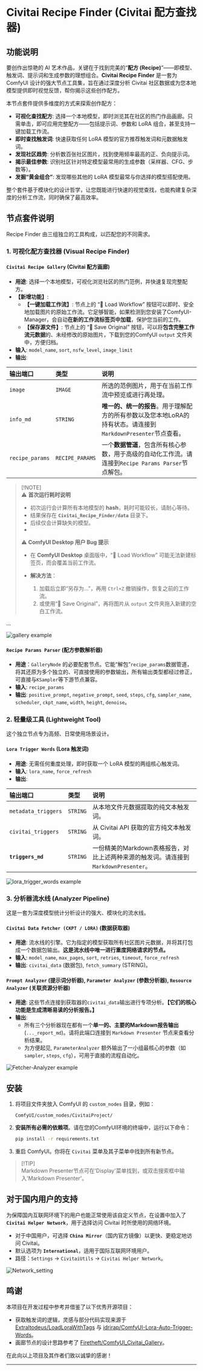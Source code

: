 # Civitai Recipe Finder (Civitai 配方查找器)

## 功能说明

要创作出惊艳的 AI 艺术作品，关键在于找到完美的“**配方 (Recipe)**”——即模型、触发词、提示词和生成参数的理想组合。**Civitai Recipe Finder** 是一套为 ComfyUI 设计的强大节点工具集，旨在通过深度分析 Civitai 社区数据或为您本地模型提供即时视觉反馈，帮你揭示这些创作配方。

本节点套件提供多维度的方式来探索创作配方：

  * **可视化查找配方**: 选择一个本地模型，即时浏览其在社区的热门作品画廊。只需单击，即可应用完整配方——包括提示词、参数和 LoRA 组合，甚至支持一键加载工作流。
  * **即时查找触发词**: 快速获取任何 LoRA 模型的官方推荐触发词和元数据触发词。
  * **发现社区趋势**: 分析数百张社区图片，找到使用频率最高的正、负向提示词。
  * **揭示最佳参数**: 识别社区针对特定模型最常用的生成参数（采样器、CFG、步数等）。
  * **发掘“黄金组合”**: 发现哪些其他的 LoRA 模型最常与你选择的模型搭配使用。

整个套件基于模块化的设计哲学，让您既能进行快速的视觉查找，也能构建复杂深度的分析工作流，同时确保了最高效率。

## 节点套件说明

Recipe Finder 由三组独立的工具构成，以匹配您的不同需求。

### 1\. 可视化配方查找器 (Visual Recipe Finder)

#### `Civitai Recipe Gallery` (Civitai 配方画廊)

  - **用途**: 选择一个本地模型，可视化浏览社区的热门范例，并快速复现完整配方。
  - **【新增功能】**:
      - **【一键加载工作流】**: 节点上的 “🚀 Load Workflow” 按钮可以即时、安全地加载图片的原始工作流。它足够智能，如果检测到您安装了ComfyUI-Manager，会自动**在新的工作流标签页中加载**，保护您当前的工作。
      - **【保存源文件】**: 节点上的 “💾 Save Original” 按钮，可以将**包含完整工作流元数据**的、未经修改的原始图片，下载到您的ComfyUI `output` 文件夹中，方便归档。
  - **输入**: `model_name`, `sort`, `nsfw_level`, `image_limit`
  - **输出**:

| 输出端口 | 类型 | 说明 |
| :--- | :--- | :--- |
| `image` | `IMAGE` | 所选的范例图片，用于在当前工作流中预览或进行再处理。 |
| `info_md` | `STRING` | **唯一的、统一的报告**。用于理解配方的所有参数以及您本地LoRA的持有状态。请连接到`MarkdownPresenter`节点查看。 |
| `recipe_params`| `RECIPE_PARAMS`| 一个**数据管道**，包含所有核心参数，用于高级的自动化工作流。请连接到`Recipe Params Parser`节点解包。|

> [\!NOTE]  
> ⚠️ **首次运行耗时说明**
>
> * 初次运行会计算所有本地模型的 **hash**，耗时可能较长，请耐心等待。
> * 结果保存在 **`Civitai_Recipe_Finder/data`** 目录下。
> * 后续仅会计算缺失的模型。
> * 
> ⚠️ **ComfyUI Desktop 用户 Bug 提示**
>
> * 在 **ComfyUI Desktop** 桌面版中，“🚀 Load Workflow” 可能无法新建标签页，而会覆盖当前工作流。
> * **解决方法**：
>
>   1. 加载后立即“另存为...”，再用 `Ctrl+Z` 撤销操作，恢复之前的工作流。
>   2. 或使用“💾 Save Original”，再将图片从 `output` 文件夹拖入新建的空白工作流。

...

![gallery example](./image/gallery.png)


#### `Recipe Params Parser` (配方参数解析器)

-   **用途**：`GalleryNode` 的必要配套节点。它能“解包”`recipe_params`数据管道，将其还原为多个独立的、可直接使用的参数输出，所有输出类型都经过修正，可直接与`KSampler`等下游节点兼容。
-   **输入**: `recipe_params`
-   **输出**: `positive_prompt`, `negative_prompt`, `seed`, `steps`, `cfg`, `sampler_name`, `scheduler`, `ckpt_name`, `width`, `height`, `denoise`。


### 2\. 轻量级工具 (Lightweight Tool)

这个独立节点专为高频、日常使用场景设计。

#### `Lora Trigger Words` (Lora 触发词)

  - **用途**: 无需任何重度处理，即时获取一个 LoRA 模型的两组核心触发词。
  - **输入**: `lora_name`, `force_refresh`
  - **输出**:

| 输出端口 | 类型 | 说明 |
| :--- | :--- | :--- |
| `metadata_triggers` | `STRING` | 从本地文件元数据提取的纯文本触发词。 |
| `civitai_triggers` | `STRING` | 从 Civitai API 获取的官方纯文本触发词。 |
| **`triggers_md`** | `STRING`|一份精美的Markdown表格报告，对比上述两种来源的触发词。请连接到`MarkdownPresenter`。|


![lora_trigger_words example](./image/lora_trigger_words.png)

### 3\. 分析器流水线 (Analyzer Pipeline)

这是一套为深度模型统计分析设计的强大、模块化的流水线。

#### `Civitai Data Fetcher (CKPT / LORA)` (数据获取器)

  * **用途**: 流水线的引擎。它为指定的模型获取所有社区图片元数据，并将其打包成一个数据包输出。**这是流水线中唯一进行重度网络请求的节点。**
  * **输入**: `model_name`, `max_pages`, `sort`, `retries`, `timeout`, `force_refresh`
  * **输出**: `civitai_data` (数据包), `fetch_summary` (STRING)。

#### `Prompt Analyzer` (提示词分析器), `Parameter Analyzer` (参数分析器), `Resource Analyzer` (关联资源分析器)

  - **用途**: 这些节点连接到获取器的`civitai_data`输出进行专项分析。**【它们的核心功能是生成清晰易读的分析报告。】**
  - **输出**:
      - 所有三个分析器现在都有一个**单一的、主要的Markdown报告输出** (`..._report_md`)。请将此端口连接到 `Markdown Presenter` 节点来查看分析结果。
      - 为方便起见, `ParameterAnalyzer` 额外输出了一小组最核心的参数（如 `sampler`, `steps`, `cfg`），可用于直接的流程自动化。


![Fetcher-Analyzer example](./image/F-A_workflow.png)

## 安装

1.  将项目文件夹放入 ComfyUI 的 `custom_nodes` 目录，例如：
    ```
    ComfyUI/custom_nodes/CivitaiProject/
    ```
2.  **安装所有必需的依赖项**。请在您的ComfyUI环境的终端中，运行以下命令：
    ```bash
    pip install -r requirements.txt
    ```
3.  重启 ComfyUI。你将在 `Civitai` 菜单及其子菜单中找到所有新节点。

> [\!TIP]  
> Markdown Presenter节点可在'Display'菜单找到，或双击搜索框中输入'Markdown Presenter'。

## 对于国内用户的支持

为保障国内互联网环境下的用户也能正常使用该自定义节点，在设置中加入了 **`Civitai Helper Network`**，用于选择访问 Civitai 时所使用的网络环境。

  * 对于中国用户，可选择 **`China Mirror`**（国内官方镜像）以更快、更稳定地访问 Civitai。
  * 默认选项为 **`International`**，适用于国际互联网环境用户。
  * 路径：`Settings` → `CivitaiUtils` → `Civitai Helper Network`。

![Network_setting](./image/Network_setting.png)

## 鸣谢

本项目在开发过程中参考并借鉴了以下优秀开源项目：

* 获取触发词的逻辑，灵感与部分代码实现来源于 [Extraltodeus/LoadLoraWithTags](https://github.com/Extraltodeus/LoadLoraWithTags) 与 [idrirap/ComfyUI-Lora-Auto-Trigger-Words](https://github.com/idrirap/ComfyUI-Lora-Auto-Trigger-Words)。
* 画廊节点的设计思路参考了 [Firetheft/ComfyUI\_Civitai\_Gallery](https://github.com/Firetheft/ComfyUI_Civitai_Gallery)。

在此向以上项目及其作者们致以诚挚的感谢！

---